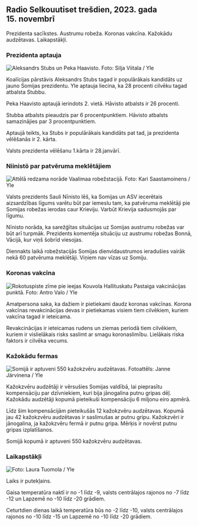 ## Radio Selkouutiset trešdien, 2023. gada 15. novembrī

Prezidenta sacīkstes. Austrumu robeža. Koronas vakcīna. Kažokādu audzētavas. Laikapstākļi.

### Prezidenta aptauja

![Aleksandrs Stubs un Peka Haavisto. Foto: Silja Viitala / Yle](https://images.cdn.yle.fi/image/upload/c_crop,h_3188,w_5668,x_0,y_327/ar_1.7777777777777777,c_fill,g_faces,h_120./w_pr_670,/wq_auto:eco/f_auto/fl_lossy/v1698912813/39-11947566543595173663)

Koalīcijas pārstāvis Aleksandrs Stubs tagad ir populārākais kandidāts uz jauno Somijas prezidentu. Yle aptauja liecina, ka 28 procenti cilvēku tagad atbalsta Stubbu.

Peka Haavisto aptaujā ierindots 2. vietā. Hāvisto atbalsts ir 26 procenti.

Stubba atbalsts pieaudzis par 6 procentpunktiem. Hāvisto atbalsts samazinājies par 3 procentpunktiem.

Aptaujā teikts, ka Stubs ir populārākais kandidāts pat tad, ja prezidenta vēlēšanās ir 2. kārta.

Valsts prezidenta vēlēšanu 1.kārta ir 28.janvārī.

### Niinistö par patvēruma meklētājiem

![Attēlā redzama norāde Vaalimaa robežstacijā. Foto: Kari Saastamoinens / Yle](https://images.cdn.yle.fi/image/upload/c_crop,h_2908,w_5178,x_0,y_0/ar_1.7777777777777777,c_fill,g_faces,h_6200./d_1275,0q_auto:eco/f_auto/fl_lossy/v1699908638/39-120003165528559efc2b)

Valsts prezidents Sauli Nīnisto lēš, ka Somijas un ASV iecerētais aizsardzības līgums varētu būt par iemeslu tam, ka patvēruma meklētāji pie Somijas robežas ierodas caur Krieviju. Varbūt Krievija sadusmojās par līgumu.

Nīnisto norāda, ka sarežģītas situācijas uz Somijas austrumu robežas var būt arī turpmāk. Prezidents komentēja situāciju uz austrumu robežas Bonnā, Vācijā, kur viņš šobrīd viesojas.

Diennakts laikā robežstacijās Somijas dienvidaustrumos ieradušies vairāk nekā 60 patvēruma meklētāji. Viņiem nav vīzas uz Somiju.

### Koronas vakcīna

![Rokotuspiste zīme pie ieejas Kouvola Hallituskatu Pastaiga vakcinācijas punktā. Foto: Antro Valo / Yle](https://images.cdn.yle.fi/image/upload/c_crop,h_3247,w_5773,x_0,y_601/ar_1.7777777777777777,c_fill,g_faces,h_6275,/d_1275,0/dq_auto:eco/f_auto/fl_lossy/v1699867130/39-11997076551e51acfff3)

Amatpersona saka, ka dažiem ir pietiekami daudz koronas vakcīnas. Korona vakcīnas revakcinācijas devas ir pietiekamas visiem tiem cilvēkiem, kuriem vakcīna tagad ir ieteicama.

Revakcinācijas ir ieteicamas rudens un ziemas periodā tiem cilvēkiem, kuriem ir vislielākais risks saslimt ar smagu koronaslimību. Lielākais riska faktors ir cilvēka vecums.

### Kažokādu fermas

![Somijā ir aptuveni 550 kažokzvēru audzētavas. Fotoattēls: Janne Järvinena / Yle](https://images.cdn.yle.fi/image/upload/c_crop,h_4597,w_8174,x_18,y_0/ar_1.7777777777777777,c_fill,g_faces,h_6275./d_1275,0q_auto:eco/f_auto/fl_lossy/v1696520468/39-1181997651ed401620a0)

Kažokzvēru audzētāji ir vērsušies Somijas valdībā, lai pieprasītu kompensāciju par dzīvniekiem, kuri bija jānogalina putnu gripas dēļ. Kažokādu audzētāji kopumā pieteikuši kompensāciju 6 miljonu eiro apmērā.

Līdz šim kompensācijām pieteikušās 12 kažokzvēru audzētavas. Kopumā jau 42 kažokzvēru audzētavas ir saslimušas ar putnu gripu. Kažokzvēri ir jānogalina, ja kažokzvēru fermā ir putnu gripa. Mērķis ir novērst putnu gripas izplatīšanos.

Somijā kopumā ir aptuveni 550 kažokzvēru audzētavas.

### Laikapstākļi

![ Foto: Laura Tuomola / Yle](https://images.cdn.yle.fi/image/upload/c_crop,h_1080,w_1919,x_0,y_0/ar_1.7777777777777777,c_fill,g_faces,h_670,/wd_1215.0/q_auto:eco/f_auto/fl_lossy/v1700050702/39-12009776554b6f9117dc)

Laiks ir putekļains.

Gaisa temperatūra naktī ir no -1 līdz -9, valsts centrālajos rajonos no -7 līdz -12 un Lapzemē no -10 līdz -20 grādiem.

Ceturtdien dienas laikā temperatūra būs no -2 līdz -10, valsts centrālajos rajonos no -10 līdz -15 un Lapzemē no -10 līdz -20 grādiem.